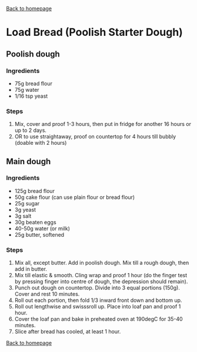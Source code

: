 [Back to homepage](https://ah-jia.github.io/)

# Load Bread (Poolish Starter Dough)

## Poolish dough
### Ingredients
- 75g bread flour
- 75g water
- 1/16 tsp yeast

### Steps
1. Mix, cover and proof 1-3 hours, then put in fridge for another 16 hours or up to 2 days.
2. OR to use straightaway, proof on countertop for 4 hours till bubbly (doable with 2 hours)

## Main dough
### Ingredients
- 125g bread flour
- 50g cake flour (can use plain flour or bread flour)
- 25g sugar
-  3g yeast
-  3g salt
- 30g beaten eggs
- 40-50g water (or milk)
- 25g butter, softened

### Steps
1. Mix all, except butter. Add in poolish dough. Mix till a rough dough, then add in butter.
2. Mix till elastic & smooth. Cling wrap and proof 1 hour (do the finger test by pressing finger into centre of dough, the depression should remain).
3. Punch out dough on countertop. Divide into 3 equal portions (150g). Cover and rest 10 minutes.
4. Roll out each portion, then fold 1/3 inward front down and bottom up.
5. Roll out lengthwise and swisssroll up. Place into loaf pan and proof 1 hour.
6. Cover the loaf pan and bake in preheated oven at 190degC for 35-40 minutes.
7. Slice after bread has cooled, at least 1 hour.

[Back to homepage](https://ah-jia.github.io/)
